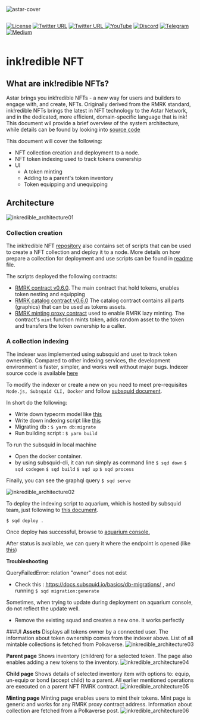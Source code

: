 ![astar-cover](https://user-images.githubusercontent.com/40356749/135799652-175e0d24-1255-4c26-87e8-447b192fd4b2.gif)

<div style="display:flex; flex-direction:row">

[![License](https://img.shields.io/github/license/AstarNetwork/astar-apps?color=green)](https://github.com/AstarNetwork/astar-apps/master/LICENSE) [![Twitter URL](https://img.shields.io/twitter/follow/AstarNetwork?style=social)](https://twitter.com/AstarNetwork) [![Twitter URL](https://img.shields.io/twitter/follow/ShidenNetwork?style=social)](https://twitter.com/ShidenNetwork)[ ![YouTube](https://img.shields.io/youtube/channel/subscribers/UC36JgEF6gqatVSK9xlzzrvQ?style=social)](https://www.youtube.com/channel/UC36JgEF6gqatVSK9xlzzrvQ) [![Discord](https://img.shields.io/badge/Discord-gray?logo=discord)](https://discord.gg/astarnetwork) [![Telegram](https://img.shields.io/badge/Telegram-gray?logo=telegram)](https://t.me/PlasmOfficial) [![Medium](https://img.shields.io/badge/Medium-gray?logo=medium)](https://medium.com/astar-network)

</div>

# ink!redible NFT

## What are ink!redible NFTs?

Astar brings you ink!redible NFTs - a new way for users and builders to engage with, and create, NFTs. Originally derived from the RMRK standard, ink!redible NFTs brings the latest in NFT technology to the Astar Network, and in the dedicated, more efficient, domain-specific language that is ink!
This document wil provide a brief overview of the system architecture, while details can be found by looking into [source code](https://github.com/AstarNetwork/ink-redible-nft)

This document will cover the following:
- NFT collection creation and deployment to a node.
- NFT token indexing used to track tokens ownership
- UI
  - A token minting
  - Adding to a parent's token inventory
  - Token equipping and unequipping

## Architecture
![inkredible_architecture01](readme-img/inkredible_architecture01.png)

### Collection creation

The ink!redible NFT [repository](https://github.com/AstarNetwork/ink-redible-nft) also contains set of scripts that can be used to create a NFT collection and deploy it to a node. More details on how prepare a collection for deployment and use scripts can be found in [readme](https://github.com/AstarNetwork/ink-redible-nft/blob/main/scripts/README.md) file.

The scripts deployed the following contracts:

- [RMRK contract v0.6.0](https://github.com/rmrk-team/rmrk-ink/tree/main/examples/equippable-lazy). The main contract that hold tokens, enables token nesting and equipping
- [RMRK catalog contract v0.6.0](https://github.com/rmrk-team/rmrk-ink/tree/main/examples/catalog) The catalog contract contains all parts (graphics) that can be used as tokens assets.
- [RMRK minting proxy contract](https://github.com/swanky-dapps/rmrk-lazy-mint) used to enable RMRK lazy minting. The contract's `mint` function mints token, adds random asset to the token and transfers the token ownership to a caller.

### A collection indexing
The indexer was implemented using subsquid and uset to track token ownership. Compared to other indexing services, the development environment is faster, simpler, and works well without major bugs. Indexer source code is available [here](https://github.com/sirius651/sqd-nft-viewer)

To modify the indexer or create a new on you need to meet pre-requisites `Node.js, Subsquid CLI, Docker` and follow [subsquid document](https://docs.subsquid.io/quickstart/quickstart-substrate/).

In short do the following:
- Write down typeorm model like [this](https://github.com/sirius651/sqd-nft-viewer/tree/main/src/model/generated)
- Write down indexing script like [this](https://github.com/sirius651/sqd-nft-viewer/blob/main/src/processor.ts)
- Migrating db : `$ yarn db:migrate`
- Run building script : `$ yarn build`

To run the subsquid in local machine

- Open the docker container.
- by using subsquid-cli, it can run simply as command line
    `$ sqd down`
    `$ sqd codegen`
    `$ sqd build`
    `$ sqd up`
    `$ sqd process`

Finally, you can see the graphql query `$ sqd serve`

![inkredible_architecture02](readme-img/inkredible_architecture02.png)

To deploy the indexing script to aquarium, which is hosted by subsquid team, just following to [this document](https://docs.subsquid.io/deploy-squid/quickstart/).

`$ sqd deploy .`

Once deploy has successful, browse to [aquarium console.](https://app.subsquid.io/) 

After status is available, we can query it where the endpoint is opened (like [this](https://squid.subsquid.io/sqd-nft-viewer/v/v1/graphql))

**Troubleshooting**

QueryFailedError: relation "owner" does not exist 

- Check this : https://docs.subsquid.io/basics/db-migrations/ , and running `$ sqd migration:generate`

Sometimes, when trying to update during deployment on aquarium console, do not reflect the update well. 

- Remove the existing squad and creates a new one. it works perfectly

###UI
**Assets**
Displays all tokens owner by a connected user. The information about token ownership comes from the indexer above. List of all mintable collections is fetched from Polkaverse.
![inkredible_architecture03](readme-img/inkredible_architecture03.png)

**Parent page**
Shows inventory (children) for a selected token. The page also enables adding a new tokens to the inventory.
![inkredible_architecture04](readme-img/inkredible_architecture04.png)

**Child page**
Shows details of selected inventory item with options to: equip, un-equip or bond (accept child) to a parent. All earlier mentioned operations are executed on a parent NFT RMRK contract.
![inkredible_architecture05](readme-img/inkredible_architecture05.png)

**Minting page**
Minting page enables users to mint their tokens. Mint page is generic and works for any RMRK proxy contract address. Information about collection are fetched from a Polkaverse post.
![inkredible_architecture06](readme-img/inkredible_architecture06.png)
